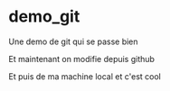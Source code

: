 # demo_git
Une demo de git qui se passe bien

Et maintenant on modifie depuis github

Et puis de ma machine local et c'est cool

